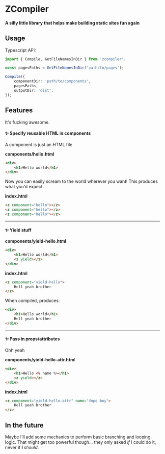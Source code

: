 # ZCompiler

#### A silly little library that helps make building static sites fun again

## Usage

Typescript API:

```typescript
import { Compile, GetFileNamesInDir } from 'zcompiler';

const pagesPaths = GetFileNamesInDir('path/to/pages');

Compile({
    componentDir: 'path/to/components',
    pagesPaths,
    outputDir: 'dist',
});
```

## Features

It's fucking awesome.


#### ✨ Specify reusable HTML in components

A component is just an HTML file

**components/hello.html**
```html
<div>
    <h1>Hello world</h1>
</div>
```

Now you can easily scream to the world wherever you want! This produces what you'd expect.

**index.html**
```html
<z component="hello"></z>
<z component="hello"></z>
<z component="hello"></z>
```

---

#### ✨ Yield stuff

**components/yield-hello.html**
```html
<div>
    <h1>Hello world</h1>
    <z yield></z>
</div>
```

**index.html**
```html
<z component="yield-hello">
    Hell yeah brother
</z>
```

When compiled, produces:
```html
<div>
    <h1>Hello world</h1>
    Hell yeah brother
</div>
```

---

#### ✨ Pass in props/attributes

Ohh yeah

**components/yield-hello-attr.html**
```html
<div>
    <h1>Hello <% name %></h1>
    <z yield></z>
</div>
```

**index.html**
```html
<z component="yield-hello-attr" name="dope boy">
    Hell yeah brother
</z>
```

## In the future

Maybe I'll add some mechanics to perform basic branching and looping logic. That might get too powerful though... they only asked _if_ I could do it, never if I _should_.
